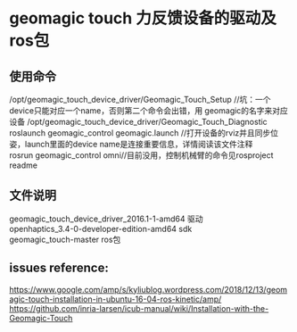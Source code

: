 # geomagic touch 力反馈设备的驱动及ros包
## 使用命令
/opt/geomagic_touch_device_driver/Geomagic_Touch_Setup   //坑：一个device只能对应一个name，否则第二个命令会出错，用 geomagic的名字来对应设备
/opt/geomagic_touch_device_driver/Geomagic_Touch_Diagnostic
roslaunch geomagic_control geomagic.launch  //打开设备的rviz并且同步位姿，launch里面的device name是连接重要信息，详情阅读该文件注释  
rosrun geomagic_control omni//目前没用，控制机械臂的命令见rosproject readme
## 文件说明
geomagic_touch_device_driver_2016.1-1-amd64   驱动  
openhaptics_3.4-0-developer-edition-amd64   sdk  
geomagic_touch-master   ros包


## issues reference:
https://www.google.com/amp/s/kyliublog.wordpress.com/2018/12/13/geomagic-touch-installation-in-ubuntu-16-04-ros-kinetic/amp/  
https://github.com/inria-larsen/icub-manual/wiki/Installation-with-the-Geomagic-Touch

